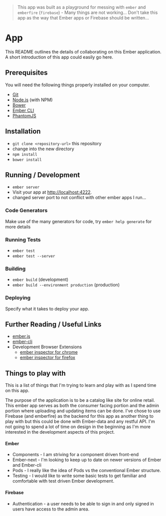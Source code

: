 > This app was built as a playground for messing with `ember` and `emberfire` (`firebase`) - Many things are not working... Don't take this app as the way that Ember apps or Firebase should be written...

# App

This README outlines the details of collaborating on this Ember application.
A short introduction of this app could easily go here.

## Prerequisites

You will need the following things properly installed on your computer.

* [Git](http://git-scm.com/)
* [Node.js](http://nodejs.org/) (with NPM)
* [Bower](http://bower.io/)
* [Ember CLI](http://www.ember-cli.com/)
* [PhantomJS](http://phantomjs.org/)

## Installation

* `git clone <repository-url>` this repository
* change into the new directory
* `npm install`
* `bower install`

## Running / Development

* `ember server`
* Visit your app at [http://localhost:4222](http://localhost:4222).
* changed server port to not conflict with other ember apps I run...

### Code Generators

Make use of the many generators for code, try `ember help generate` for more details

### Running Tests

* `ember test`
* `ember test --server`

### Building

* `ember build` (development)
* `ember build --environment production` (production)

### Deploying

Specify what it takes to deploy your app.

## Further Reading / Useful Links

* [ember.js](http://emberjs.com/)
* [ember-cli](http://www.ember-cli.com/)
* Development Browser Extensions
  * [ember inspector for chrome](https://chrome.google.com/webstore/detail/ember-inspector/bmdblncegkenkacieihfhpjfppoconhi)
  * [ember inspector for firefox](https://addons.mozilla.org/en-US/firefox/addon/ember-inspector/)


## Things to play with

This is a list of things that I'm trying to learn and play with as I spend time on this app.

The purpose of the application is to be a catalog like site for online retail. This ember app serves as both the consumer facing portion and the admin portion where uploading and updating items can be done. I've chose to use Firebase (and emberfire) as the backend for this app as another thing to play with but this could be done with Ember-data and any restful API. I'm not going to spend a lot of time on design in the beginning as I'm more interested in the development aspects of this project.

#### Ember

* Components - I am striving for a component driven front-end
* Ember-next - I'm looking to keep up to date on newer versions of Ember and Ember-cli
* Pods - I really like the idea of Pods vs the conventional Ember structure.
* Testing - I would like to write some basic tests to get familiar and comfortable with test driven Ember development.

#### Firebase

* Authentication - a user needs to be able to sign in and only signed in users have access to the admin area.
